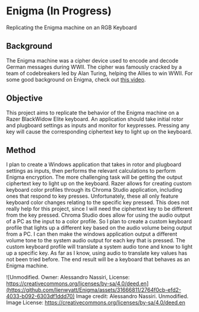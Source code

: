 # Enigma (In Progress)
Replicating the Enigma machine on an RGB Keyboard


## Background
The Enigma machine was a cipher device used to encode and decode German messages during WWII. The cipher was famously cracked by a team of codebreakers led by Alan Turing, helping the Allies to win WWII. For some good background on Enigma, check out [this video](https://www.youtube.com/watch?v=G2_Q9FoD-oQ).


## Objective
This project aims to replicate the behavior of the Enigma machine on a Razer BlackWidow Elite keyboard. An application should take initial rotor and plugboard settings as inputs and monitor for keypresses. Pressing any key will cause the corresponding ciphertext key  to light up on the keyboard. 


## Method
I plan to create a Windows application that takes in rotor and plugboard settings as inputs, then performs the relevant calculations to perform Enigma encryption. The more challenging task will be getting the output ciphertext key to light up on the keyboard. Razer allows for creating custom keyboard color profiles through its Chroma Studio application, including ones that respond to key presses. Unfortunately, these all only feature keyboard color changes relating to the specific key pressed. This does not really help for this project, since I will need the ciphertext key to be different from the key pressed. Chroma Studio does allow for using the audio output of a PC as the input to a color profile. So I plan to create a custom keyboard profile that lights up a different key based on the audio volume being output from a PC. I can then make the windows application output a different volume tone to the system audio output for each key that is pressed. The custom keyboard profile will translate a system audio tone and know to light up a specific key. As far as I know, using audio to translate key values has not been tried before. The end result will be a keyboard that behaves as an Enigma machine.



![Unmodified. Owner: Alessandro Nassiri, License: https://creativecommons.org/licenses/by-sa/4.0/deed.en](https://github.com/lienwyatt/Enigma/assets/31666811/2764f0cb-efd2-4033-b092-6303df1ddd70)
Image credit: Alessandro Nassiri. Unmodified. Image License: https://creativecommons.org/licenses/by-sa/4.0/deed.en



